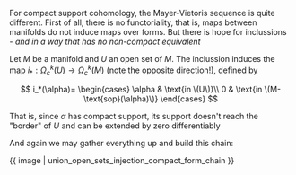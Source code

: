 For compact support cohomology, the Mayer-Vietoris sequence is quite different. First of all, there is no functoriality, that is, maps between manifolds do not induce maps over forms. But there is hope for inclussions - _and in a way that has no non-compact equivalent_

Let $M$ be a manifold and $U$ an open set of $M$. The inclussion induces the map $i_*:\Omega^k_c(U)\longrightarrow\Omega^k_c(M)$ (note the opposite direction!), defined by 

$$
i_*(\alpha)=
\begin{cases}
\alpha & \text{in \(U\)}\\
0 & \text{in \(M-\text{sop}(\alpha)\)}
\end{cases}
$$

That is, since $\alpha$ has compact support, its support doesn't reach the "border" of $U$ and can be extended by zero differentiably

And again we may gather everything up and build this chain:

{{ image | union_open_sets_injection_compact_form_chain }}